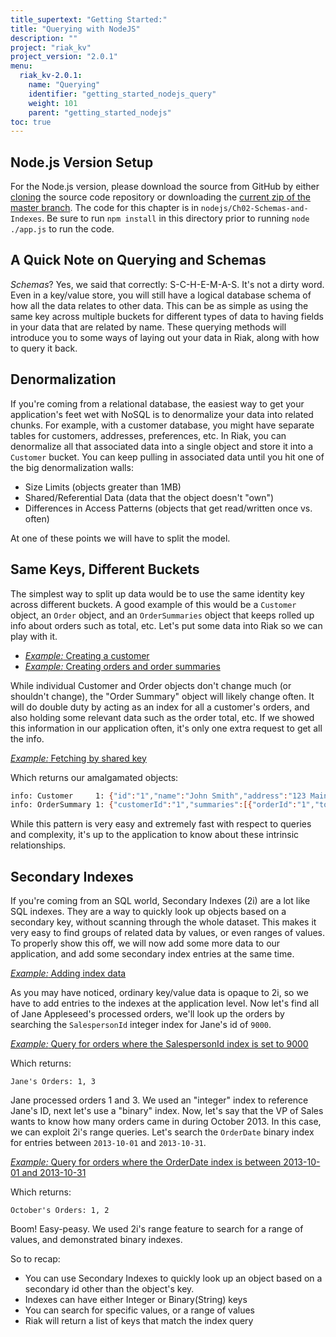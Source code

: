 ```yaml
---
title_supertext: "Getting Started:"
title: "Querying with NodeJS"
description: ""
project: "riak_kv"
project_version: "2.0.1"
menu:
  riak_kv-2.0.1:
    name: "Querying"
    identifier: "getting_started_nodejs_query"
    weight: 101
    parent: "getting_started_nodejs"
toc: true
---
```


## Node.js Version Setup

For the Node.js version, please download the source from GitHub by either
[cloning](https://github.com/basho/taste-of-riak) the source code
repository or downloading the [current zip of the master
branch](https://github.com/basho/taste-of-riak/archive/master.zip).
The code for this chapter is in `nodejs/Ch02-Schemas-and-Indexes`. Be
sure to run `npm install` in this directory prior to running `node
./app.js` to run the code.

## A Quick Note on Querying and Schemas

_Schemas_? Yes, we said that correctly: S-C-H-E-M-A-S. It's not a dirty
word. Even in a key/value store, you will still have a logical database
schema of how all the data relates to other data. This can be as simple
as using the same key across multiple buckets for different types of
data to having fields in your data that are related by name. These
querying methods will introduce you to some ways of laying out your data
in Riak, along with how to query it back.

## Denormalization

If you're coming from a relational database, the easiest way to get your
application's feet wet with NoSQL is to denormalize your data into
related chunks. For example, with a customer database, you might have
separate tables for customers, addresses, preferences, etc. In Riak,
you can denormalize all that associated data into a single object and
store it into a `Customer` bucket. You can keep pulling in associated
data until you hit one of the big denormalization walls:

* Size Limits (objects greater than 1MB)
* Shared/Referential Data (data that the object doesn't "own")
* Differences in Access Patterns (objects that get read/written once vs.
  often)

At one of these points we will have to split the model.

## Same Keys, Different Buckets

The simplest way to split up data would be to use the same identity key
across different buckets. A good example of this would be a `Customer`
object, an `Order` object, and an `OrderSummaries` object that keeps
rolled up info about orders such as total, etc. Let's put some data into
Riak so we can play with it.

* [*Example:* Creating a customer](https://github.com/basho/taste-of-riak/blob/master/nodejs/Ch02-Schemas-and-Indexes/app.js#L24-L33)
* [*Example:* Creating orders and order summaries](https://github.com/basho/taste-of-riak/blob/master/nodejs/Ch02-Schemas-and-Indexes/app.js#L193-L262)

While individual Customer and Order objects don't change much (or
shouldn't change), the "Order Summary" object will likely change often.
It will do double duty by acting as an index for all a customer's
orders, and also holding some relevant data such as the order total,
etc. If we showed this information in our application often, it's only
one extra request to get all the info.

[*Example:* Fetching by shared key](https://github.com/basho/taste-of-riak/blob/master/nodejs/Ch02-Schemas-and-Indexes/app.js#L78-L96)

Which returns our amalgamated objects:

```bash
info: Customer     1: {"id":"1","name":"John Smith","address":"123 Main Street","city":"Columbus","state":"Ohio","zip":"43210","phone":"+1-614-555-5555","createdDate":"2013-10-01 14:30:26"}
info: OrderSummary 1: {"customerId":"1","summaries":[{"orderId":"1","total":415.98,"orderDate":"2013-10-01 14:42:26"},{"orderId":"2","total":359.99,"orderDate":"2013-10-15 16:43:16"},{"orderId":"3","total":74.98,"orderDate":"2013-11-03 17:45:28"}]}
```

While this pattern is very easy and extremely fast with respect to
queries and complexity, it's up to the application to know about these
intrinsic relationships.

## Secondary Indexes

If you're coming from an SQL world, Secondary Indexes (2i) are a lot
like SQL indexes. They are a way to quickly look up objects based on a
secondary key, without scanning through the whole dataset. This makes it
very easy to find groups of related data by values, or even ranges of
values. To properly show this off, we will now add some more data to our
application, and add some secondary index entries at the same time.

[*Example:* Adding index data](https://github.com/basho/taste-of-riak/blob/master/nodejs/Ch02-Schemas-and-Indexes/app.js#L98-L141)

As you may have noticed, ordinary key/value data is opaque to 2i, so we
have to add entries to the indexes at the application level. Now let's
find all of Jane Appleseed's processed orders, we'll look up the orders
by searching the `SalespersonId` integer index for Jane's id of `9000`.

[*Example:* Query for orders where the SalespersonId index is set to 9000](https://github.com/basho/taste-of-riak/blob/master/nodejs/Ch02-Schemas-and-Indexes/app.js#L143-L159)

Which returns:

```text
Jane's Orders: 1, 3
```

Jane processed orders 1 and 3. We used an "integer" index to reference
Jane's ID, next let's use a "binary" index. Now, let's say that the VP
of Sales wants to know how many orders came in during October 2013. In
this case, we can exploit 2i's range queries. Let's search the
`OrderDate` binary index for entries between `2013-10-01` and
`2013-10-31`.

[*Example:* Query for orders where the OrderDate index is between 2013-10-01 and
2013-10-31](https://github.com/basho/taste-of-riak/blob/master/nodejs/Ch02-Schemas-and-Indexes/app.js#L161-175)

Which returns:

```text
October's Orders: 1, 2
```

Boom! Easy-peasy. We used 2i's range feature to search for a range of
values, and demonstrated binary indexes.

So to recap:

* You can use Secondary Indexes to quickly look up an object based on a
  secondary id other than the object's key.
* Indexes can have either Integer or Binary(String) keys
* You can search for specific values, or a range of values
* Riak will return a list of keys that match the index query

